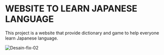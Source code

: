 # WEBSITE TO LEARN JAPANESE LANGUAGE

This project is a website that provide dictionary and game to help everyone learn Japanese language.


![Desain-fix-02](https://user-images.githubusercontent.com/62383263/130005323-cf8c0ca3-267d-4d18-8912-085cd9861a05.png)

